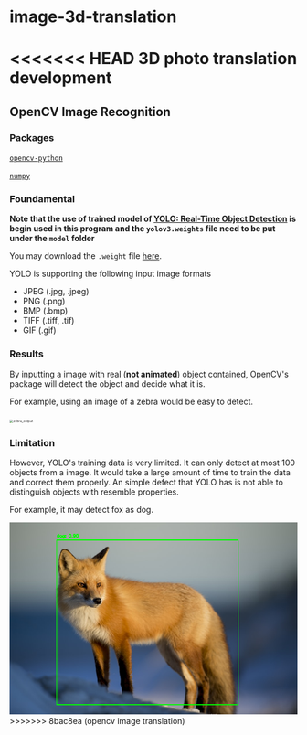 # image-3d-translation
<<<<<<< HEAD
3D photo translation development
=======
## OpenCV Image Recognition

### Packages

[`opencv-python`](https://pypi.org/project/opencv-python/)

[`numpy`](https://pypi.org/project/numpy/)

### Foundamental

**Note that the use of trained model of [YOLO: Real-Time Object Detection](https://pjreddie.com/darknet/yolo/) is begin used in this program and the `yolov3.weights` file need to be put under the `model` folder**

You may download the `.weight` file [here](https://pjreddie.com/media/files/yolov3.weights).

YOLO is supporting the following input image formats

- JPEG (.jpg, .jpeg)
- PNG (.png)
- BMP (.bmp)
- TIFF (.tiff, .tif)
- GIF (.gif)

### Results

By inputting a image with real (**not animated**) object contained, OpenCV's package will detect the object and decide what it is.

For example, using an image of a zebra would be easy to detect.

<img src="imgs\zebra_output.jpg" alt="zebra_output" style="zoom: 40%;" />

### Limitation

However, YOLO's training data is very limited. It can only detect at most 100 objects from a image. It would take a large amount of time to train the data and correct them properly. An simple defect that YOLO has is not able to distinguish objects with resemble properties. 

For example, it may detect fox as dog.

<img src="imgs\fox_output.png" alt="fox_output" style="zoom: 80%;" />
>>>>>>> 8bac8ea (opencv image translation)
